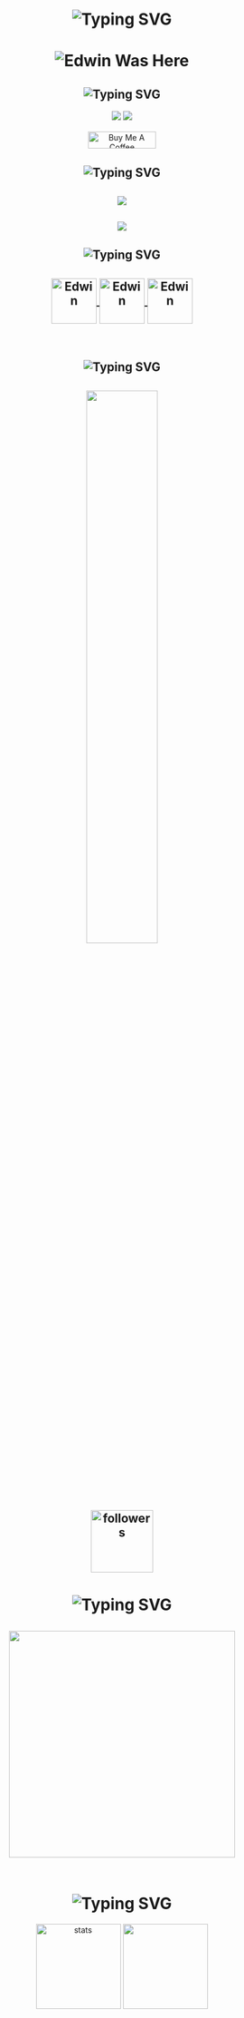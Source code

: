 <h1 align="center"><img src="https://readme-typing-svg.herokuapp.com?font=Pacifico&pause=1000&color=FFFFFF&center=true&random=false&width=435&height=100&lines=Fivem+Developer+Edwincik" alt="Typing SVG" /></h1>

<h1 align="center"> </🌼Edwin>  
 <img href="https://discord.com/users/928259219038302258" src="https://readme-typing-svg.herokuapp.com?font=ewowqe&pause=1000&color=FFFFFF&center=true&random=false&width=435&height=100&lines=Hi+there+%F0%9F%91%8B;Destek+%C4%B0%C3%A7in+Support+Alabilirsiniz;Edwincik+githubuna+ho%C5%9Fgeldiniz;%F0%9F%91%8B+Fivem+Developer;%F0%9F%91%8B+Bot+Developer" alt="Edwin Was Here" />
</h1>
<h2 align="center"><img src="https://readme-typing-svg.herokuapp.com?font=Pacifico&pause=1000&color=CA05C3&background=69FF2000&center=true&vCenter=true&repeat=false&width=435&lines=Social+Media's" alt="Typing SVG" /></h2>
<p align="center">
 <a align="center" href="https://discord.com/users/1092877100781944862" target"blank_"><img src="https://img.shields.io/badge/Discord%20-7289DA.svg?&style=for-the-badge&logo=discord&logoColor=white"></a>
  <a align="center" href="https://www.github.com/Edwincik" target"blank_"><img src="https://img.shields.io/badge/GitHub%20-191717.svg?&style=for-the-badge&logo=github&logoColor=white"></a>
<br> </br>
<a href="https://www.buymeacoffee.com/edwincik" target="_blank"><img src="https://cdn.buymeacoffee.com/buttons/v2/default-yellow.png" width="120px" height="30px" alt="Buy Me A Coffee"></a>

 <h2 align="center"><img src="https://readme-typing-svg.herokuapp.com?font=Pacifico&pause=1000&color=18CA1F&background=69FF2000&center=true&vCenter=true&repeat=false&width=435&lines=Langauge's+%26+Tool's" alt="Typing SVG" /></h2>
 <h2 align="center">
 <img src="https://skillicons.dev/icons?i=cs,js,ts,lua,html,css,nodejs,mysql,sqlite,mongo,redis&theme=dark" />
 </h2>
  <h2 align="center">
 <img src="https://skillicons.dev/icons?i=nest,dotnet,express,gitlab,postman,powershell,regex,stackoverflow,vscode,visualstudio,atom&theme=dark" />
  </h2>

<h2 align="center"><img src="https://readme-typing-svg.herokuapp.com?font=Pacifico&pause=1000&color=FF0000&background=69FF2000&center=true&repeat=false&vCenter=true&width=435&lines=Reference+'s" alt="Typing SVG" /></h2>
<h2 align="center">
<a href="https://discord.gg/azuredev" target="_blank"><img align="center" alt="Edwin" width="80px" src="https://media.discordapp.net/attachments/746824654840135761/992167471022866542/4.gif?ex=662f5cb6&is=662e0b36&hm=ec9335147be3a2c2743945ca81f057bd3a758d75c1af6c58fb21f7a0cf87256a&=" /> </a>
<a href="https://discord.gg/azuredev" target="_blank"><img align="center" alt="Edwin" width="80px" src="https://media.discordapp.net/attachments/746824654840135761/992167471022866542/4.gif?ex=662f5cb6&is=662e0b36&hm=ec9335147be3a2c2743945ca81f057bd3a758d75c1af6c58fb21f7a0cf87256a&=" /> </a>
<a href="https://discord.gg/azuredev" target="_blank"><img align="center" alt="Edwin" width="80px" src="https://media.discordapp.net/attachments/746824654840135761/992167471022866542/4.gif?ex=662f5cb6&is=662e0b36&hm=ec9335147be3a2c2743945ca81f057bd3a758d75c1af6c58fb21f7a0cf87256a&=" /> </a>
 </h2>
</br>  

<h2 align="center"><img src="https://readme-typing-svg.herokuapp.com?font=Pacifico&pause=1000&color=F0FF32&background=69FF2000&center=true&repeat=false&vCenter=true&width=435&lines=Profile+Stat's" alt="Typing SVG" /></h2>
<h2 align="center">
<img width="50%" src="https://count.getloli.com/get/@:Edwincik?theme=rule34">
<br> </br>
<img alt="followers" title="Github'dan Takip Et" src="https://img.shields.io/github/followers/Edwincik?color=236ad3&labelColor=1155ba&style=for-the-badge&logo=github&label=follower" width="110px" /></a>
</h2>

<h1 align="center"><img src="https://readme-typing-svg.herokuapp.com?font=Pacifico&pause=1000&color=326EFF&background=69FF2000&center=true&vCenter=true&repeat=false&width=435&lines=+My+Discord+Account's" alt="Typing SVG" /></h1>

<h2 align="center">
<a href="https://discord.com/users/1092877100781944862"><img  width="400px" src="https://lanyard.kyrie25.me/api/1092877100781944862?decoration=true&useDisplayName=true&animationDuration=2s&waveColor=3256a8&imgStyle=square&imgBorderRadius=16px&bg=DD272700&idleMessage=Fivem+Development"></a>
<br> </br>
</h2>

<h1 align="center"><img src="https://readme-typing-svg.herokuapp.com?font=Pacifico&pause=1000&color=f0f0f0&background=69FF2000&center=true&vCenter=true&repeat=false&width=435&lines=+Github+Stat's+" alt="Typing SVG" /></h1>
<p align="center">
<img src="https://github-readme-stats.vercel.app/api?username=Edwincik&count_private=true&show_icons=true&theme=midnight-purple&hide_border=true" width="%150" height="150px" alt="stats" align="center" />
<img src="https://github-readme-stats.vercel.app/api/top-langs/?username=Edwincik&layout=compact&show_icons=true&theme=midnight-purple&hide_border=true"width="%100" height="150px" align="center" />

